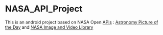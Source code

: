 # NASA_API_Project 
This is an android project based on NASA Open [APIs](https://api.nasa.gov/)  : [Astronomy Picture of the Day](https://apod.nasa.gov/apod/astropix.html)  and  [NASA Image and Video Library](https://images.nasa.gov/)
